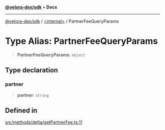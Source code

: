 [**@velora-dex/sdk**](../../README.md) • **Docs**

***

[@velora-dex/sdk](../../globals.md) / [\<internal\>](../README.md) / PartnerFeeQueryParams

# Type Alias: PartnerFeeQueryParams

> **PartnerFeeQueryParams**: `object`

## Type declaration

### partner

> **partner**: `string`

## Defined in

[src/methods/delta/getPartnerFee.ts:11](https://github.com/VeloraDEX/sdk/blob/feat/extend_delta_orders_filtering/src/methods/delta/getPartnerFee.ts#L11)
